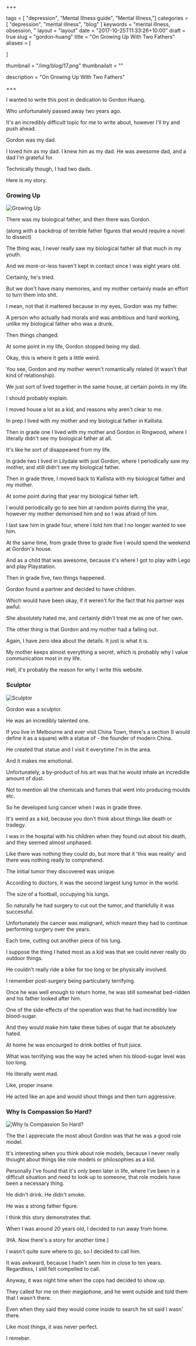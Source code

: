 +++

tags = [ "depression", "Mental Illness guide", "Mental Illness,"]
categories = [ "depression", "mental illness", "blog" ]
keywords = "mental illness, obsession, " 
layout = "layout"
date = "2017-10-25T11:33:26+10:00"
draft = true
slug = "gordon-huang"
title = "On Growing Up With Two Fathers"
aliases = [

]

thumbnail = "/img/blog/17.png"
thumbnailalt = ""

description = "On Growing Up With Two Fathers"

+++

<!-- On Growing Up With Two Fathers & In Memory Of Gordon Huang -->

<!-- While a seemingly innocent post. 

May be frought with traces of kidnapping, ransom and sexual abuse. 
 -->

I wanted to write this post in dedication to Gordon Huang. 

Who unfortunately passed away two years ago. 

It's an incredibly difficult topic for me to write about, however I'll try and push ahead. 

Gordon was my dad. 

I loved him as my dad. I knew him as my dad. He was awesome dad, and a dad I'm grateful for.

Technically though, I had two dads.

Here is my story.


### Growing Up

![Growing Up](/img/blog/17-01.png)


There was my biological father, and then there was Gordon. 

(along with a backdrop of terrible father figures that would require a novel to dissect)

The thing was, I never really saw my biological father all that much in my youth.

And we more-or-less haven't kept in contact since I was eight years old. 

Certainly, he's tried. 

But we don't have many memories, and my mother certainly made an effort to turn them into shit.

I mean, not that it mattered because in my eyes, Gordon was my father. 

A person who actually had morals and was ambitious and hard working, unlike my biological father who was a drunk.

Then things changed.

At some point in my life, Gordon stopped being my dad. 

Okay, this is where it gets a little weird. 

You see, Gordon and my mother weren't romantically related (it wasn't that kind of relationship).

We just sort of lived together in the same house, at certain points in my life. 

I should probably explain. 

I moved house a lot as a kid, and reasons why aren't clear to me. 

In prep I lived with my mother and my biological father in Kallista.

Then in grade one I lived with my mother and Gordon in Ringwood, where I literally didn't see my biological father at all. 

It's like he sort of disappeared from my life. 

In grade two I lived in Lilydale with just Gordon, where I periodically saw my mother, and still didn't see my biological father. 

Then in grade three, I moved back to Kallista with my biological father and my mother.

At some point during that year my biological father left.

I would periodically go to see him at random points during the year, however my mother demonised him and so I was afraid of him. 

I last saw him in grade four, where I told him that I no longer wanted to see him.

At the same time, from grade three to grade five I would spend the weekend at Gordon's house.

And as a child that was awesome, because it's where I got to play with Lego and play Playstation. 

Then in grade five, two things happened. 

Gordon found a partner and decided to have children. 

Which would have been okay, if it weren't for the fact that his partner was awful.

She absolutely hated me, and certainly didn't treat me as one of her own.  

The other thing is that Gordon and my mother had a falling out. 

Again, I have zero idea about the details. It just is what it is. 

My mother keeps almost everything a secret, which is probably why I value communication most in my life. 

Hell, it's probably the reason for why I write this website. 

### Sculptor

![Sculptor](/img/blog/17-02.png)

Gordon was a sculptor. 

He was an incredibly talented one. 

If you live in Melbourne and ever visit China Town, there's a section (I would define it as a square) with a statue of    - the founder of modern China. 

He created that statue and I visit it everytime I'm in the area. 

And it makes me emotional. 

Unfortunately, a by-product of his art was that he would inhale an incredidle amount of dust.

Not to mention all the chemicals and fumes that went into producing moulds etc. 

So he developed lung cancer when I was in grade three.

It's weird as a kid, because you don't think about things like death or tradegy. 

I was in the hospital with his children when they found out about his death, and they seemed almost unphased. 

Like there was nothing they could do, but more that it 'this was reality' and there was nothing really to comprehend.

The initial tumor they discovered was unique.

According to doctors, it was the second largest lung tumor in the world. 

The size of a football, occupying his lungs.

So naturally he had surgery to cut out the tumor, and thankfully it was successful.

Unfortunately the cancer was malignant, which meant they had to continue performing surgery over the years.

Each time, cutting out another piece of his lung.

I suppose the thing I hated most as a kid was that we could never really do outdoor things.

He couldn't really ride a bike for too long or be physically involved. 

I remember post-surgery being particularly terrifying. 

Once he was well enough to return home, he was still somewhat bed-ridden and his father looked after him. 

One of the side-effects of the operation was that he had incredibly low blood-sugar.

And they would make him take these tubes of sugar that he absolutely hated. 

At home he was encourged to drink bottles of fruit juice.

What was terrifying was the way he acted when his blood-sugar level was too long. 

He literally went mad. 

Like, proper insane. 

He acted like an ape and would shout things and then turn aggressive. 

### Why Is Compassion So Hard? 

![Why Is Compassion So Hard?](/img/blog/17-01.png)

The the I appreciate the most about Gordon was that he was a good role model. 

It's interesting when you think about role models, because I never really thought about things like role models or philosophies as a kid. 

Personally I've found that it's only been later in life, where I've been in a difficult situation and need to look up to someone, that role models have been a necessary thing. 

He didn't drink. He didn't smoke.

He was a strong father figure.

I think this story demonstrates that. 

When I was around 20 years old, I decided to run away from home.

(HA. Now there's a story for another time.)

I wasn't quite sure where to go, so I decided to call him. 

It was awkward, because I hadn't seen him in close to ten years. Regardless, I still felt compelled to call. 

Anyway, it was night time when the cops had decided to show up. 

They called for me on their megaphone, and he went outside and told them that I wasn't there. 

Even when they said they would come inside to search he sit said I wasn' there. 







Like most things, it was never perfect.

I remeber. 








